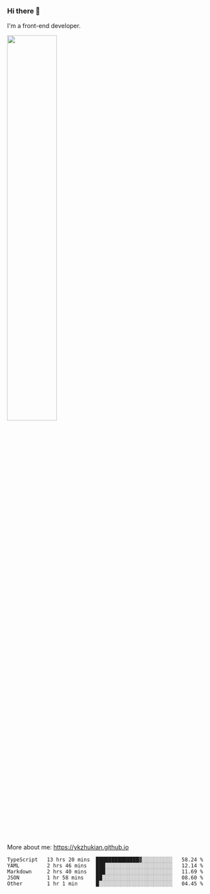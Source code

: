 ### Hi there 👋

I'm a front-end developer.

[<img width="48%" src="https://github-readme-stats.vercel.app/api?username=ykzhukian&show_icons=true&theme=dracula">](https://github.com/anuraghazra/github-readme-stats)

More about me: 
https://ykzhukian.github.io

<!--START_SECTION:waka-->

```text
TypeScript   13 hrs 20 mins  ██████████████▓░░░░░░░░░░   58.24 %
YAML         2 hrs 46 mins   ███░░░░░░░░░░░░░░░░░░░░░░   12.14 %
Markdown     2 hrs 40 mins   ███░░░░░░░░░░░░░░░░░░░░░░   11.69 %
JSON         1 hr 58 mins    ██░░░░░░░░░░░░░░░░░░░░░░░   08.60 %
Other        1 hr 1 min      █░░░░░░░░░░░░░░░░░░░░░░░░   04.45 %
```

<!--END_SECTION:waka-->
